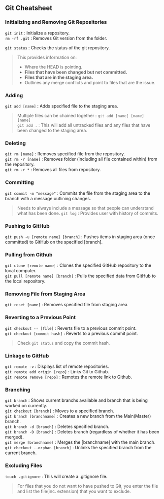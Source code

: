 ## Git Cheatsheet

### Initializing and Removing Git Repositories
<code>git init</code> : Initialize a repository.  
<code>rm -rf .git</code> : Removes Git version from the folder.

<code>git status</code> : Checks the status of the git repository.
>This provides information on:
>* Where the HEAD is pointing.
>* **Files that have been changed but not committed.**
>* **Files that are in the staging area.**
>* Outlines any merge conflicts and point to files that are the issue.

### Adding
<code>git add [name]</code> : Adds specified file to the staging area. 
> Multiple files can be chained together : <code>git add [name] [name] [name]</code>  
><code>git add .</code> : This will add all untracked files and any files that have been changed to the staging area.

### Deleting
<code>git rm [name]</code> : Removes specified file from the repository.  
<code>git rm -r [name]</code> : Removes folder (including all file contained within) from the repository.  
<code>git rm -r *</code> : Removes all files from repository.

### Committing
<code>git commit -m "message"</code> : Commits the file from the staging area to the branch with a message outlining changes.
>Needs to always include a message so that people can understand what has been done.
<code>git log</code> : Provides user with history of commits.  
 
### Pushing to GitHub
<code>git push -u [remote name] [branch]</code> : Pushes items in staging area (once committed) to GitHub on the specified [branch].

### Pulling from Github
<code>git clone [remote name]</code> : Clones the specified GitHub repository to the local computer.  
<code>git pull [remote name] [branch]</code> : Pulls the specified data from GitHub to the local repository.  

### Removing File from Staging Area
<code>git reset [name]</code> : Removes specified file from staging area.  

### Reverting to a Previous Point
<code>git checkout -- [file]</code> : Reverts file to a previous commit point.   
<code>git checkout [commit hash]</code> : Reverts to a previous commit point.   
>Check <code>git status</code> and copy the commit hash.    

### Linkage to GitHub
<code>git remote -v</code> : Displays list of remote repositories.  
<code>git remote add origin [repo]</code> : Links Git to Github.  
<code>git remote remove [repo]</code> : Remotes the remote link to Github.

### Branching
<code>git branch</code> : Shows current branchs available and branch that is being worked on currently.    
<code>git checkout [branch]</code> : Moves to a specified branch.    
<code>git branch [branchname]</code> : Creates a new branch from the Main(Master) branch.  
<code>git branch -d [branch]</code> : Deletes specified branch.  
<code>git branch -D [branch]</code> : Deletes branch (regardless of whether it has been merged).  
<code>git merge [branchname]</code> : Merges the [branchname] with the main branch.  
<code>git checkout --orphan [branch]</code> : Unlinks the specified branch from the current branch.  

### Excluding Files
<code>touch .gitignore</code> : This will create a .gitignore file.
>For files that you do not want to have pushed to Git, you enter the file and list the file(inc. extension) that you want to exclude.
